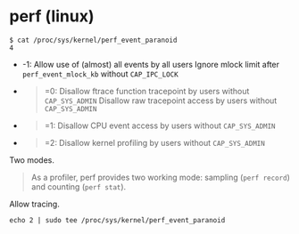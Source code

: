 # perf (linux)

```
$ cat /proc/sys/kernel/perf_event_paranoid
4
```

* -1: Allow use of (almost) all events by all users
      Ignore mlock limit after `perf_event_mlock_kb` without `CAP_IPC_LOCK`
* >=0: Disallow ftrace function tracepoint by users without `CAP_SYS_ADMIN`
       Disallow raw tracepoint access by users without `CAP_SYS_ADMIN`
* >=1: Disallow CPU event access by users without `CAP_SYS_ADMIN`
* >=2: Disallow kernel profiling by users without `CAP_SYS_ADMIN`

Two modes.

> As a profiler, perf provides two working mode: sampling (`perf record`) and
  counting (`perf stat`).

Allow tracing.

```
echo 2 | sudo tee /proc/sys/kernel/perf_event_paranoid
```

